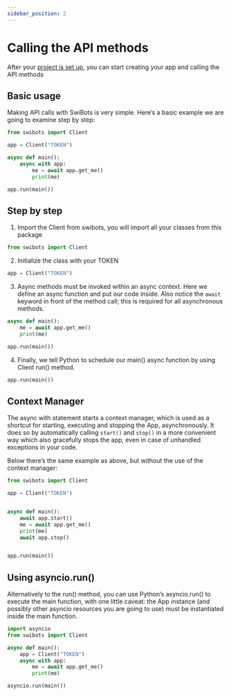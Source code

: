 ```yaml
---
sidebar_position: 2
---
```


# Calling the API methods

After your [project is set up](./project-setup), you can start creating your app
and calling the API methods

## Basic usage

Making API calls with SwiBots is very simple. Here’s a basic example we are going to examine step by step:

```python
from swibots import Client

app = Client("TOKEN")

async def main():
    async with app:
        me = await app.get_me()
        print(me)

app.run(main())
```

## Step by step

1. Import the Client from swibots, you will import all your classes from this package

```python
from swibots import Client
```

2. Initialize the class with your TOKEN

```python
app = Client("TOKEN")
```

3. Async methods must be invoked within an async context. Here we define an async function and put our code inside. Also notice the `await` keyword in front of the method call; this is required for all asynchronous methods.

```python
async def main():
    me = await app.get_me()
    print(me)

app.run(main())
```

4. Finally, we tell Python to schedule our main() async function by using Client run() method.

```python
app.run(main())
```


## Context Manager
The async with statement starts a context manager, which is used as a shortcut for starting, executing and stopping the App, asynchronously. It does so by automatically calling `start()` and `stop()` in a more convenient way which also gracefully stops the app, even in case of unhandled exceptions in your code.

Below there’s the same example as above, but without the use of the context manager:

```python
from swibots import Client

app = Client("TOKEN")


async def main():
    await app.start()
    me = await app.get_me()
    print(me)
    await app.stop()


app.run(main())
```

## Using asyncio.run()

Alternatively to the run() method, you can use Python’s asyncio.run() to execute the main function, with one little caveat: the App instance (and possibly other asyncio resources you are going to use) must be instantiated inside the main function.

```python
import asyncio
from swibots import Client

async def main():
    app = Client("TOKEN")
    async with app:
        me = await app.get_me()
        print(me)

asyncio.run(main())
```